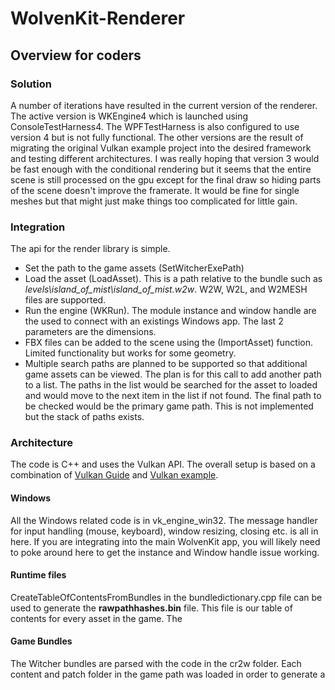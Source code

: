 # WolvenKit-Renderer

## Overview for coders

### Solution
A number of iterations have resulted in the current version of the renderer. The active version is WKEngine4 which is launched using ConsoleTestHarness4.  The WPFTestHarness is also configured to use version 4 but is not fully functional.  The other versions are the result of migrating the original Vulkan example project into the desired framework and testing different architectures.  I was really hoping that version 3 would be fast enough with the conditional rendering but it seems that the entire scene is still processed on the gpu except for the final draw so hiding parts of the scene doesn't improve the framerate.  It would be fine for single meshes but that might just make things too complicated for little gain.

### Integration
The api for the render library is simple.
* Set the path to the game assets (SetWitcherExePath)
* Load the asset (LoadAsset).  This is a path relative to the bundle such as *levels\\island_of_mist\\island_of_mist.w2w*.  W2W, W2L, and W2MESH files are supported.
* Run the engine (WKRun).  The module instance and window handle are the used to connect with an existings Windows app.  The last 2 parameters are the dimensions.
* FBX files can be added to the scene using the (ImportAsset) function.  Limited functionality but works for some geometry.
* Multiple search paths are planned to be supported so that additional game assets can be viewed.  The plan is for this call to add another path to a list.  The paths in the list would be searched for the asset to loaded and would move to the next item in the list if not found.  The final path to be checked would be the primary game path.  This is not implemented but the stack of paths exists.

### Architecture
The code is C++ and uses the Vulkan API.  The overall setup is based on a combination of [Vulkan Guide](https://vkguide.dev/docs/gpudriven/code_architecture/) and [Vulkan example](https://github.com/SaschaWillems/Vulkan).

#### Windows
All the Windows related code is in vk_engine_win32.  The message handler for input handling (mouse, keyboard), window resizing, closing etc. is all in here.  If you are integrating into the main WolvenKit app, you will likely need to poke around here to get the instance and Window handle issue working.

#### Runtime files
CreateTableOfContentsFromBundles in the bundledictionary.cpp file can be used to generate the **rawpathhashes.bin** file.  This file is our table of contents for every asset in the game.  The 

#### Game Bundles
The Witcher bundles are parsed with the code in the cr2w folder.  Each content and patch folder in the game path was loaded in order to generate a 